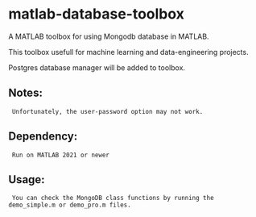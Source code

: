 # matlab-database-toolbox
A MATLAB toolbox for using Mongodb database in MATLAB.

This toolbox usefull for machine learning  and data-engineering projects.

Postgres database manager will be added to toolbox.

## Notes:
     Unfortunately, the user-password option may not work.

## Dependency:
     Run on MATLAB 2021 or newer
     
## Usage:
     You can check the MongoDB class functions by running the demo_simple.m or demo_pro.m files.
